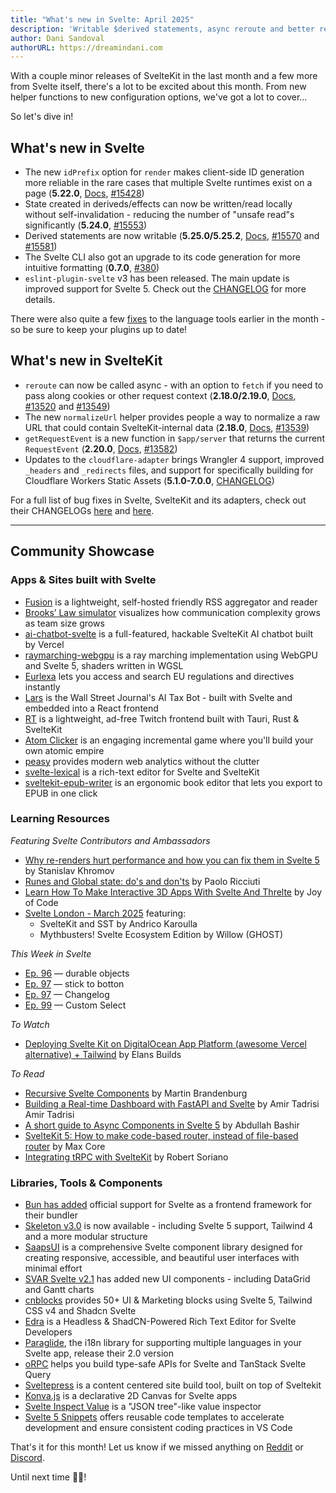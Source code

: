 ```yaml
---
title: "What's new in Svelte: April 2025"
description: 'Writable $derived statements, async reroute and better request event access'
author: Dani Sandoval
authorURL: https://dreamindani.com
---
```


With a couple minor releases of SvelteKit in the last month and a few more from Svelte itself, there's a lot to be excited about this month. From new helper functions to new configuration options, we've got a lot to cover...

So let's dive in!

## What's new in Svelte

- The new `idPrefix` option for `render` makes client-side ID generation more reliable in the rare cases that multiple Svelte runtimes exist on a page (**5.22.0**, [Docs](https://svelte.dev/docs/svelte/svelte-server#render), [#15428](https://github.com/sveltejs/svelte/pull/15428))
- State created in deriveds/effects can now be written/read locally without self-invalidation - reducing the number of "unsafe read"s significantly (**5.24.0**, [#15553](https://github.com/sveltejs/svelte/pull/15553))
- Derived statements are now writable (**5.25.0/5.25.2**, [Docs](https://svelte.dev/docs/svelte/$derived#Overriding-derived-values), [#15570](https://github.com/sveltejs/svelte/pull/15570) and [#15581](https://github.com/sveltejs/svelte/pull/15581))
- The Svelte CLI also got an upgrade to its code generation for more intuitive formatting (**0.7.0**, [#380](https://github.com/sveltejs/cli/pull/380))
- `eslint-plugin-svelte` v3 has been released. The main update is improved support for Svelte 5. Check out the [CHANGELOG](https://github.com/sveltejs/eslint-plugin-svelte/releases) for more details.

There were also quite a few [fixes](https://github.com/sveltejs/language-tools/releases/tag/extensions-109.5.3) to the language tools earlier in the month - so be sure to keep your plugins up to date!

## What's new in SvelteKit

- `reroute` can now be called async - with an option to `fetch` if you need to pass along cookies or other request context (**2.18.0/2.19.0**, [Docs](https://svelte.dev/docs/kit/@sveltejs-kit#Reroute), [#13520](https://github.com/sveltejs/kit/pull/13520) and [#13549](https://github.com/sveltejs/kit/pull/13549))
- The new `normalizeUrl` helper provides people a way to normalize a raw URL that could contain SvelteKit-internal data (**2.18.0**, [Docs](https://svelte.dev/docs/kit/@sveltejs-kit#normalizeUrl), [#13539](https://github.com/sveltejs/kit/pull/13539))
- `getRequestEvent` is a new function in `$app/server` that returns the current `RequestEvent` (**2.20.0**, [Docs](https://svelte.dev/docs/kit/$app-server#getRequestEvent), [#13582](https://github.com/sveltejs/kit/pull/13582))
- Updates to the `cloudflare-adapter` brings Wrangler 4 support, improved `_headers` and `_redirects` files, and support for specifically building for Cloudflare Workers Static Assets (**5.1.0-7.0.0**, [CHANGELOG](<[url](https://github.com/sveltejs/kit/blob/main/packages/adapter-cloudflare/CHANGELOG.md)>))

For a full list of bug fixes in Svelte, SvelteKit and its adapters, check out their CHANGELOGs [here](https://github.com/sveltejs/svelte/blob/main/packages/svelte/CHANGELOG.md) and [here](https://github.com/sveltejs/kit/tree/main/packages).

---

## Community Showcase

### Apps & Sites built with Svelte

- [Fusion](https://github.com/0x2E/fusion) is a lightweight, self-hosted friendly RSS aggregator and reader
- [Brooks’ Law simulator](https://www.alci.dev/en/tools/brooks-law-simulator) visualizes how communication complexity grows as team size grows
- [ai-chatbot-svelte](https://github.com/vercel/ai-chatbot-svelte) is a full-featured, hackable SvelteKit AI chatbot built by Vercel
- [raymarching-webgpu](https://github.com/Hugo-Dz/raymarching-webgpu) is a ray marching implementation using WebGPU and Svelte 5, shaders written in WGSL
- [Eurlexa](https://www.eurlexa.com/) lets you access and search EU regulations and directives instantly
- [Lars](https://www.wsj.com/personal-finance/taxes/taxes-tax-season-ai-chatbot-lars-ebf9b410?st=hk828B) is the Wall Street Journal's AI Tax Bot - built with Svelte and embedded into a React frontend
- [RT](https://github.com/Kyagara/rt/) is a lightweight, ad-free Twitch frontend built with Tauri, Rust & SvelteKit
- [Atom Clicker](https://github.com/Ayfri/Atom-Clicker-Svelte) is an engaging incremental game where you'll build your own atomic empire
- [peasy](https://peasy.so/) provides modern web analytics without the clutter
- [svelte-lexical](https://svelte-lexical.vercel.app/) is a rich-text editor for Svelte and SvelteKit
- [sveltekit-epub-writer](https://github.com/doolijb/sveltekit-epub-writer) is an ergonomic book editor that lets you export to EPUB in one click

### Learning Resources

_Featuring Svelte Contributors and Ambassadors_

- [Why re-renders hurt performance and how you can fix them in Svelte 5](https://www.youtube.com/watch?v=bAAwVpvdy_g) by Stanislav Khromov
- [Runes and Global state: do's and don'ts](https://mainmatter.com/blog/2025/03/11/global-state-in-svelte-5/) by Paolo Ricciuti
- [Learn How To Make Interactive 3D Apps With Svelte And Threlte](https://www.youtube.com/watch?v=tfq8OrvORYE) by Joy of Code
- [Svelte London - March 2025](https://www.youtube.com/watch?v=R4FA-W1QCa0) featuring:
  - SvelteKit and SST by Andrico Karoulla
  - Mythbusters! Svelte Ecosystem Edition by Willow (GHOST)

_This Week in Svelte_

- [Ep. 96](https://www.youtube.com/watch?v=HnpvpWTcaVI) — durable objects
- [Ep. 97](https://www.youtube.com/watch?v=RaQLAiEP7sc) — stick to botton
- [Ep. 97](https://www.youtube.com/watch?v=0YH1RraeXFU) — Changelog
- [Ep. 99](https://www.youtube.com/watch?v=Wzd_FG-rymQ) — Custom Select

_To Watch_

- [Deploying Svelte Kit on DigitalOcean App Platform (awesome Vercel alternative) + Tailwind](https://www.youtube.com/watch?v=9FrC0kTTw64) by Elans Builds

_To Read_

- [Recursive Svelte Components](https://scriptraccoon.dev/blog/recursive-svelte-components) by Martin Brandenburg
- [Building a Real-time Dashboard with FastAPI and Svelte](https://testdriven.io/blog/fastapi-svelte/) by Amir Tadrisi Amir Tadrisi
- [A short guide to Async Components in Svelte 5](https://dev.to/digitaldrreamer/a-short-guide-to-async-components-in-svelte-5-57l4) by Abdullah Bashir
- [SvelteKit 5: How to make code-based router, instead of file-based router](https://dev.to/maxcore/sveltekit-5-how-to-make-code-based-router-instead-of-file-based-router-1jf) by Max Core
- [Integrating tRPC with SvelteKit](https://dev.to/wobsoriano/integrating-trpc-with-sveltekit-4271) by Robert Soriano

### Libraries, Tools & Components

- [Bun has added](https://github.com/oven-sh/bun/pull/17735) official support for Svelte as a frontend framework for their bundler
- [Skeleton v3.0](https://www.skeleton.dev/) is now available - including Svelte 5 support, Tailwind 4 and a more modular structure
- [SaapsUI](https://github.com/sappsdev/sappsui) is a comprehensive Svelte component library designed for creating responsive, accessible, and beautiful user interfaces with minimal effort
- [SVAR Svelte v2.1](https://svar.dev/svelte/) has added new UI components - including DataGrid and Gantt charts
- [cnblocks](https://github.com/SikandarJODD/cnblocks) provides 50+ UI & Marketing blocks using Svelte 5, Tailwind CSS v4 and Shadcn Svelte
- [Edra](https://www.reddit.com/r/sveltejs/comments/1jdyyjv/shadeditor_evolves_to_edra_a_headless/) is a Headless & ShadCN-Powered Rich Text Editor for Svelte Developers
- [Paraglide](https://inlang.com/m/gerre34r/library-inlang-paraglideJs/changelog#paraglide-js-20-), the i18n library for supporting multiple languages in your Svelte app, release their 2.0 version
- [oRPC](https://github.com/unnoq/orpc) helps you build type-safe APIs for Svelte and TanStack Svelte Query
- [Sveltepress](https://github.com/SveltePress/sveltepress) is a content centered site build tool, built on top of Sveltekit
- [Konva.js](https://konvajs.org/docs/svelte/index.html) is a declarative 2D Canvas for Svelte apps
- [Svelte Inspect Value](https://inspect.eirik.space/) is a "JSON tree"-like value inspector
- [Svelte 5 Snippets](https://marketplace.visualstudio.com/items?itemName=thonymg.svelte-5-kit-snippets) offers reusable code templates to accelerate development and ensure consistent coding practices in VS Code

That's it for this month! Let us know if we missed anything on [Reddit](https://www.reddit.com/r/sveltejs/) or [Discord](https://discord.gg/svelte).

Until next time 👋🏼!
